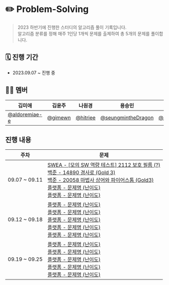 # ✏️ Problem-Solving

> 2023 하반기에 진행한 스터디의 알고리즘 풀이 기록입니다. <br> 알고리즘 분류를 정해 매주 1인당 1개씩 문제를 출제하여 총 5개의 문제를 풀이합니다.

## 🗓️ 진행 기간
- 2023.09.07 ~ 진행 중

## 💁🏻 멤버
|김미애|김윤주|나원경|용승민|정지은|
|--|--|--|--|--|
|[@aldoremiae-e](https://github.com/aldoremiae-e)|[@gimewn](https://github.com/gimewn)|[@hitriee](https://github.com/hitriee)|[@seungmintheDragon](https://github.com/seungmintheDragon)|[@zzz0105](https://github.com/zzz0105)|

## 진행 내용
|주차|문제|
|:--:|--|
|09.07 ~ 09.11|[SWEA - [모의 SW 역량 테스트] 2112 보호 필름 (?)](https://swexpertacademy.com/main/code/problem/problemDetail.do?contestProbId=AV5V1SYKAaUDFAWu) <br> [백준 - 14890 경사로 (Gold 3)](https://www.acmicpc.net/problem/14890) <br> [백준 - 20058 마법사 상어와 파이어스톰  (Gold3)](https://www.acmicpc.net/problem/20058) <br> [플랫폼 - 문제명 (난이도)](링크) <br> [플랫폼 - 문제명 (난이도)](링크)|
|09.12 ~ 09.18|[플랫폼 - 문제명 (난이도)](링크) <br> [플랫폼 - 문제명 (난이도)](링크) <br> [플랫폼 - 문제명 (난이도)](링크) <br> [플랫폼 - 문제명 (난이도)](링크) <br> [플랫폼 - 문제명 (난이도)](링크)|
|09.19 ~ 09.25|[플랫폼 - 문제명 (난이도)](링크) <br> [플랫폼 - 문제명 (난이도)](링크) <br> [플랫폼 - 문제명 (난이도)](링크) <br> [플랫폼 - 문제명 (난이도)](링크) <br> [플랫폼 - 문제명 (난이도)](링크)|
